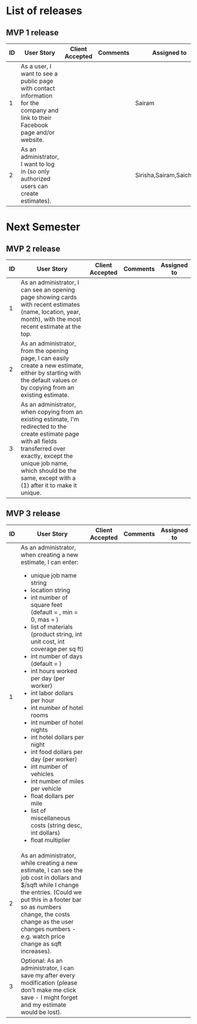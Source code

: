 # List of releases
## MVP 1 release
| ID | User Story | Client Accepted | Comments | Assigned to |
|--|--|--|--|--|
| 1| As a user, I want to see a public page with contact information for the company and link to their Facebook page and/or website.| | | Sairam |
| 2 | As an administrator, I want to log in (so only authorized users can create estimates). | | | Sirisha,Sairam,Saicharan |

# Next Semester
## MVP 2 release

| ID | User Story | Client Accepted | Comments | Assigned to |
|--|--|--|--|--|
| 1|As an administrator, I can see an opening page showing cards with recent estimates (name, location, year, month), with the most recent estimate at the top.| | |
| 2 |As an administrator, from the opening page, I can easily create a new estimate, either by starting with the default values or by copying from an existing estimate.| | |
| 3 |As an administrator, when copying from an existing estimate, I'm redirected to the create estimate page with all fields transferred over exactly, except the unique job name, which should be the same, except with a (1) after it to make it unique.| | |


## MVP 3 release

| ID | User Story | Client Accepted | Comments | Assigned to |
|--|--|--|--|--|
| 1|As an administrator, when creating a new estimate, I can enter:<ul><li>unique job name string</li> <li>location string</li><li>int number of square feet (default = , min = 0, mas = )</li><li> list of materials (product string, int unit cost, int coverage per sq ft)</li><li>int number of days (default = )</li><li> int hours worked per day (per worker)</li><li>int labor dollars per hour</li><li>int number of hotel rooms</li><li>int number of hotel nights</li><li>int hotel dollars per night</li><li> int food dollars per day (per worker)</li><li>int number of vehicles</li> <li> int number of miles per vehicle</li><li>float dollars per mile</li><li>list of miscellaneous costs (string desc, int dollars)</li><li> float multiplier</li></ul> | | |
| 2| As an administrator, while creating a new estimate, I can see the job cost in dollars and $/sqft while I change the entries. (Could we put this in a footer bar so as numbers change, the costs change as the user changes numbers - e.g. watch price change as sqft increases).| | |
| 3| Optional: As an administrator, I can save my after every modification (please don't make me click save - I might forget and my estimate would be lost).| | |